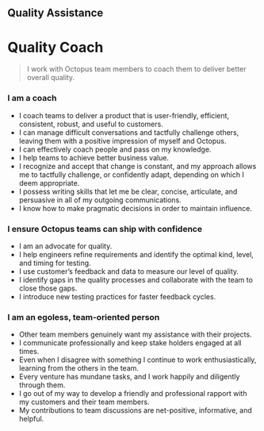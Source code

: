 ## Quality Assistance

# Quality Coach

> I work with Octopus team members to coach them to deliver better overall quality.

### I am a coach

- I coach teams to deliver a product that is user-friendly, efficient, consistent, robust, and useful to customers.
- I can manage difficult conversations and tactfully challenge others, leaving them with a positive impression of myself and Octopus.
- I can effectively coach people and pass on my knowledge.
- I help teams to achieve better business value.
- I recognize and accept that change is constant, and my approach allows me to tactfully challenge, or confidently adapt, depending on which I deem appropriate.
- I possess writing skills that let me be clear, concise, articulate, and persuasive in all of my outgoing communications.
- I know how to make pragmatic decisions in order to maintain influence.

### I ensure Octopus teams can ship with confidence

- I am an advocate for quality.
- I help engineers refine requirements and identify the optimal kind, level, and timing for testing.
- I use customer’s feedback and data to measure our level of quality.
- I identify gaps in the quality processes and collaborate with the team to close those gaps.
- I introduce new testing practices for faster feedback cycles.

### I am an egoless, team-oriented person
- Other team members genuinely want my assistance with their projects.
- I communicate professionally and keep stake holders engaged at all times.
- Even when I disagree with something I continue to work enthusiastically, learning from the others in the team.
- Every venture has mundane tasks, and I work happily and diligently through them.
- I go out of my way to develop a friendly and professional rapport with my customers and their team members.
- My contributions to team discussions are net-positive, informative, and helpful.